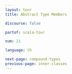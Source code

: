 ```yaml
---
layout: tour
title: Abstract Type Members

discourse: false

partof: scala-tour

num: 21

language: th

next-page: compound-types
previous-page: inner-classes
---
```


